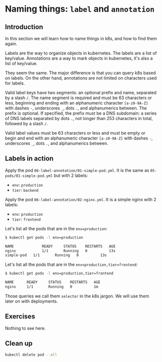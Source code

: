 # Naming things: `label` and `annotation`

## Introduction

In this section we will learn how to name things in k8s, and how to find them again.

Labels are the way to organize objects in kubernetes. The labels are a list of key/value.
Annotations are a way to mark objects in kubernetes, it's also a list of key/value.

They seem the same. The major difference is that you can query k8s based on labels.
On the other hand, annotations are not limited on characters used for labels.

Valid label keys have two segments: an optional prefix and name, separated by a slash `/`. The name segment is required and must be 63 characters or less, beginning and ending with an alphanumeric character `[a-z0-9A-Z]` with dashes `-`, underscores `_`, dots `.`, and alphanumerics between. The prefix is optional. If specified, the prefix must be a DNS subdomain: a series of DNS labels separated by dots `.`, not longer than 253 characters in total, followed by a slash `/`.

Valid label values must be 63 characters or less and must be empty or begin and end with an alphanumeric character `[a-z0-9A-Z]` with dashes `-`, underscores `_`, dots `.`, and alphanumerics between.

## Labels in action

Apply the pod `06-label-annotation/01-simple-pod.yml`. It is the same as `05-pods/01-simple-pod.yml` but with 2 labels:

* `env`: `production`
* `tier`: `backend`

Apply the pod `06-label-annotation/02-nginx.yml`. It is a simple nginx with 2 labels:

* `env`: `production`
* `tier`: `frontend`

Let's list all the pods that are in the `env=production`:

```bash
$ kubectl get pods -l env=production

NAME             READY     STATUS    RESTARTS   AGE
nginx            1/1       Running   0          13s
simple-pod   1/1       Running   0          13s
```

Let's list all the pods that are in the `env=production,tier=frontend`:

```bash
$ kubectl get pods -l env=production,tier=frontend

NAME      READY     STATUS    RESTARTS   AGE
nginx     1/1       Running   0          1m
```

Those queries we call them `selector` in the k8s jargon. We will use them later on with deployments.

## Exercises

Nothing to see here.

## Clean up

```bash
kubectl delete pod --all
```